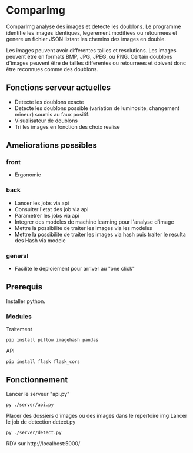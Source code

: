 # ComparImg

ComparImg analyse des images et detecte les doublons.
Le programme identifie les images identiques, legerement modifiees ou retournees et genere un fichier JSON listant les chemins des images en double.

Les images peuvent avoir differentes tailles et resolutions.
Les images peuvent être en formats BMP, JPG, JPEG, ou PNG.
Certain doublons d'images peuvent être de tailles differentes ou retournees et doivent donc être reconnues comme des doublons.

## Fonctions serveur actuelles

- Detecte les doublons exacte
- Detecte les doublons possible (variation de luminosite, changement mineur) soumis au faux positif.
- Visualisateur de doublons
- Tri les images en fonction des choix realise

## Ameliorations possibles
### front
- Ergonomie

### back
- Lancer les jobs via api
- Consulter l'etat des job via api
- Parametrer les jobs via api
- Integrer des modeles de machine learning pour l'analyse d'image
- Mettre la possibilite de traiter les images via les modeles
- Mettre la possibilite de traiter les images via hash puis traiter le resulta des Hash via modele

### general

- Facilite le deploiement pour arriver au "one click"


## Prerequis

Installer python.

### Modules
Traitement

    pip install pillow imagehash pandas 

API

    pip install flask flask_cors


## Fonctionnement

Lancer le serveur "api.py"

    py ./server/api.py

Placer des dossiers d'images ou des images dans le repertoire img
Lancer le job de detection detect.py

    py ./server/detect.py

RDV sur http://localhost:5000/

